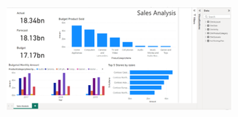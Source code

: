![alt text](https://github.com/peterpotros71/Power-BI/blob/main/DataCamp/Data%20Analyst%20in%20Power%20BI/01.%20Introduction%20to%20Power%20BI/Sales%20Analysis.PNG?raw=true)